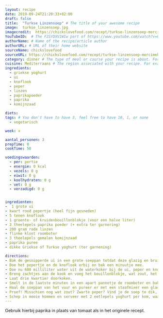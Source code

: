 ```yaml
---
layout: recipe
date: 2019-09-24T21:20:33+02:00
draft: false
title:  "Turkse Linzensoep" # The title of your awesome recipe
image:  turkse_linzensoep.jpg
imagecredit:  https://chickslovefood.com/recept/turkse-linzensoep-mercimek-corbasi/
YouTubeID:  # The F2SYDXV1W1w part of https://www.youtube.com/watch?v=F2SYDXV1W1w
authorName: # Name of the recipe/article author
authorURL: # URL of their home website
sourceName: chickslovefood
sourceURL: https://chickslovefood.com/recept/turkse-linzensoep-mercimek-corbasi/
category: dinner # The type of meal or course your recipe is about. For example: "dinner", "entree", or "dessert".
cuisine: Mediterraans # The region associated with your recipe. For example, Italiaans, Mediterraans", or Eigen.
ingredients:
  - griekse yoghurt
  - ui
  - knoflook
  - peper
  - linzen
  - paprikapoeder
  - paprika
  - komijnzaad

diets: 
tags: # You don't have to have 3, feel free to have 10, 1, or none
  - vegetarisch

week: x

aantal_personen: 3
prepTime: 0
cookTime: 50

voedingswaarden:
  - per: portie
  - energie: 0 kcal
  - vezels: 0 g
  - eiwit: 0 g
  - koolhydraten: 0 g
  - vet: 0 g
  - verzadigd: 0 g


ingredienten:
-  1 grote ui
- kwart rood pepertje (heel fijn gesneden)
- 5 tenen knoflook
- 1 groente- of kruidenbouillonblokje (voor een halve liter)
- 3 theelepels paprika poeder (+ extra ter garnering)
- 200 gram rode linzen
- flinke klont roomboter
- 3 theelepels gemalen komijnzaad
- paprika puree
- dikke Griekse of Turkse yoghurt (ter garnening)

directions:
- Bak de gesnipperde ui in een grote soeppan totdat deze glazig en bruinig wordt.
- Doe het pepertje en de knoflook erbij en bak een minuutje mee.
- Doe nu 600 milliliter water uit de waterkoker bij de ui, peper en knoflook.
- Breng zachtjes aan de kook en voeg het bouillonblokje, wat zout, het paprikapoeder en de linzen toe.
- Laat drie kwartier doorkoken.
- Smelt in de laatste minuten in een apart pannetje de roomboter en bak hierin het gemalen komijnzaad totdat het begint te ruiken.
- Haal de soeppan van het vuur en pureer er met een staafmixer een gladde massa van.
- Proef! Misschien nog wat zout? Zwarte peper? Vind je de soep te dik, dan voeg je nog wat water toe.
- Schep in mooie kommen en serveer met 2 eetlepels yoghurt per kom, waarop je nog wat paprikapoeder strooit.
---
```


Gebruik hierbij paprika in plaats van tomaat als in het originele recept.
